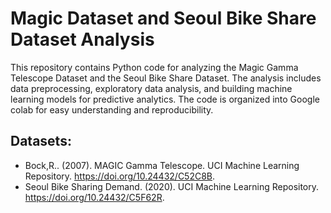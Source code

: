# Magic Dataset and Seoul Bike Share Dataset Analysis
This repository contains Python code for analyzing the Magic Gamma Telescope Dataset and the Seoul Bike Share Dataset. The analysis includes data preprocessing, exploratory data analysis, and building machine learning models for predictive analytics. The code is organized into Google colab for easy understanding and reproducibility.

## Datasets:
* Bock,R.. (2007). MAGIC Gamma Telescope. UCI Machine Learning Repository. https://doi.org/10.24432/C52C8B.
* Seoul Bike Sharing Demand. (2020). UCI Machine Learning Repository. https://doi.org/10.24432/C5F62R.
